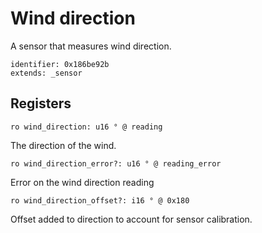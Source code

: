 # Wind direction

A sensor that measures wind direction.

    identifier: 0x186be92b
    extends: _sensor

## Registers

    ro wind_direction: u16 ° @ reading

The direction of the wind.

    ro wind_direction_error?: u16 ° @ reading_error

Error on the wind direction reading

    ro wind_direction_offset?: i16 ° @ 0x180

Offset added to direction to account for sensor calibration.
